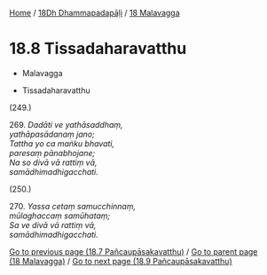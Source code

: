 
[Home](/) / [18Dh Dhammapadapāḷi](...md) / [18 Malavagga](../18Dh/18.md)

# 18.8 Tissadaharavatthu

* Malavagga

* Tissadaharavatthu

(249.)

269\. _Dadāti ve yathāsaddhaṃ,_  
_yathāpasādanaṃ jano;_  
_Tattha yo ca maṅku bhavati,_  
_paresaṃ pānabhojane;_  
_Na so divā vā rattiṃ vā,_  
_samādhimadhigacchati._  


(250.)

270\. _Yassa cetaṃ samucchinnaṃ,_  
_mūlaghaccaṃ samūhataṃ;_  
_Sa ve divā vā rattiṃ vā,_  
_samādhimadhigacchati._  


[Go to previous page (18.7 Pañcaupāsakavatthu)](18.7.md) / [Go to parent page (18 Malavagga)](../18Dh/18.md) / [Go to next page (18.9 Pañcaupāsakavatthu)](18.9.md)



